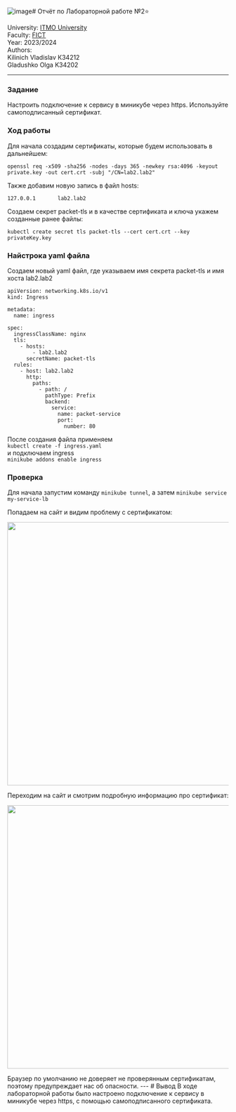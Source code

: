 ![image](https://github.com/Vlad-Kilinich/Cloud-systems-and-services/assets/63118851/ce91b755-6c1f-491f-b4e9-f2e1246c1729)# Отчёт по Лабораторной работе №2⭐️   

University: [ITMO University](https://itmo.ru/ru/)  
Faculty: [FICT](https://fict.itmo.ru)  
Year: 2023/2024  
Authors:   
Kilinich Vladislav К34212  
Gladushko Olga K34202

---  

### Задание
Настроить подключение к сервису в миникубе через https. Используйте самоподписанный сертификат.

### Ход работы  

Для начала создадим сертификаты, которые будем использовать в дальнейшем:  
```  
openssl req -x509 -sha256 -nodes -days 365 -newkey rsa:4096 -keyout private.key -out cert.crt -subj "/CN=lab2.lab2"
```
Также добавим новую запись в файл hosts:  
```
127.0.0.1       lab2.lab2
```
Создаем секрет packet-tls и в качестве сертификата и ключа укажем созданные ранее файлы:  
```
kubectl create secret tls packet-tls --cert cert.crt --key privateKey.key
```
### Найстрока yaml файла  
Создаем новый yaml файл, где указываем имя секрета packet-tls и имя хоста lab2.lab2  
```
apiVersion: networking.k8s.io/v1
kind: Ingress

metadata:
  name: ingress

spec:
  ingressClassName: nginx
  tls:
    - hosts:
        - lab2.lab2
      secretName: packet-tls
  rules:
    - host: lab2.lab2
      http:
        paths:
          - path: /
            pathType: Prefix
            backend:
              service:
                name: packet-service
                port:
                  number: 80
```
После создания файла применяем  
```kubectl create -f ingress.yaml```  
и подключаем ingress  
``` minikube addons enable ingress ```  

### Проверка 
Для начала запустим команду ```minikube tunnel```, а затем ```minikube service my-service-lb```


Попадаем на сайт и видим проблему с сертификатом:  
<p align="center">  
<img src="https://github.com/Vlad-Kilinich/Cloud-systems-and-services/assets/63118851/ab152352-283c-4541-b757-03f976601b6d" width="600" heidth = '500'>  
</p>  

Переходим на сайт и смотрим подробную информацию про сертификат:  
<p align="center">  
<img src="https://github.com/Vlad-Kilinich/Cloud-systems-and-services/blob/main/lab02⭐%EF%B8%8F/images/3.jpg?raw=true" width="600" heidth = '500'>  
</p>  
Браузер по умолчанию не доверяет не проверянным сертификатам, поэтому предупреждает нас об опасности.  
---  
# Вывод
В ходе лабораторной работы было настроено подключение к сервису в миникубе через https, с помощью самоподписанного сертификата.
